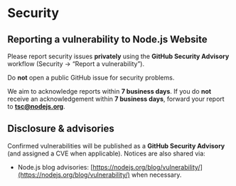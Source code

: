 # Security

## Reporting a vulnerability to Node.js Website

Please report security issues **privately** using the **GitHub Security Advisory**
workflow (Security → “Report a vulnerability”).

Do **not** open a public GitHub issue for security problems.

We aim to acknowledge reports within **7 business days**.
If you do **not** receive an acknowledgement within **7 business days**,
forward your report to **[tsc@nodejs.org](mailto:tsc@nodejs.org)**.

## Disclosure & advisories

Confirmed vulnerabilities will be published as a **GitHub Security Advisory**
(and assigned a CVE when applicable). Notices are also shared via:

- Node.js blog advisories: [https://nodejs.org/blog/vulnerability/](https://nodejs.org/blog/vulnerability/)
  when necessary.

